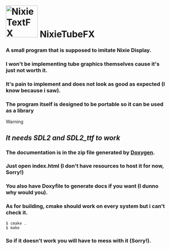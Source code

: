 # <img src="https://github.com/user-attachments/assets/4968068e-deda-4ba2-ac70-e18cb540f32c" alt="NixieTextFX" width="100"> NixieTubeFX
### A small program that is supposed to imitate Nixie Display.

### I won't be implementing tube graphics themselves cause it's just not worth it.
### It's pain to implement and does not look as good as expected (I know because i saw).

### The program itself is designed to be portable so it can be used as a library
> [!WARNING]
> ## ***It needs SDL2 and SDL2_ttf to work***

### The documentation is in the zip file generated by [Doxygen](https://www.doxygen.nl/index.html).
### Just open index.html (I don't have resources to host it for now, Sorry!)
### You also have Doxyfile to generate docs if you want (I dunno why would you).

### As for building, cmake should work on every system but i can't check it.
    $ cmake .
    $ make
### So if it doesn't work you will have to mess with it (Sorry!).
